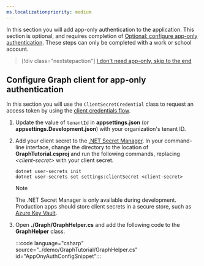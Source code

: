 ```yaml
---
ms.localizationpriority: medium
---
```


<!-- markdownlint-disable MD041 -->

In this section you will add app-only authentication to the application. This section is optional, and requires completion of [Optional: configure app-only authentication](?tutorial-step=2). These steps can only be completed with a work or school account.

> [!div class="nextstepaction"]
> [I don't need app-only, skip to the end](?tutorial-step=10)

## Configure Graph client for app-only authentication

In this section you will use the `ClientSecretCredential` class to request an access token by using the [client credentials flow](https://docs.microsoft.com/azure/active-directory/develop/v2-oauth2-client-creds-grant-flow).

1. Update the value of `tenantId` in **appsettings.json** (or **appsettings.Development.json**) with your organization's tenant ID.

1. Add your client secret to the [.NET Secret Manager](https://docs.microsoft.com/aspnet/core/security/app-secrets). In your command-line interface, change the directory to the location of **GraphTutorial.csproj** and run the following commands, replacing *&lt;client-secret&gt;* with your client secret.

    ```dotnetcli
    dotnet user-secrets init
    dotnet user-secrets set settings:clientSecret <client-secret>
    ```

    > [!NOTE]
    > The .NET Secret Manager is only available during development. Production apps should store client secrets in a secure store, such as [Azure Key Vault](https://docs.microsoft.com/azure/key-vault/general/overview).

1. Open **./Graph/GraphHelper.cs** and add the following code to the **GraphHelper** class.

    :::code language="csharp" source="../demo/GraphTutorial/GraphHelper.cs" id="AppOnyAuthConfigSnippet":::
